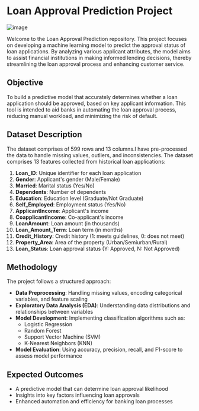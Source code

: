 # Loan Approval Prediction Project

![image](https://github.com/user-attachments/assets/d3d5d6a3-d75d-418d-b186-2471e25c59c1)

Welcome to the Loan Approval Prediction repository.
This project focuses on developing a machine learning model to predict the approval status of loan applications. By analyzing various applicant attributes, the model aims to assist financial institutions in making informed lending decisions, thereby streamlining the loan approval process and enhancing customer service.

## Objective

To build a predictive model that accurately determines whether a loan application should be approved, based on key applicant information. This tool is intended to aid banks in automating the loan approval process, reducing manual workload, and minimizing the risk of default.

##  Dataset Description

The dataset comprises of 599 rows and 13 columns.I have pre-processed the data to handle missing values, outliers, and inconsistencies.
The dataset comprises 13 features collected from historical loan applications:

1. **Loan_ID**: Unique identifier for each loan application  
2. **Gender**: Applicant's gender (Male/Female)  
3. **Married**: Marital status (Yes/No)  
4. **Dependents**: Number of dependents  
5. **Education**: Education level (Graduate/Not Graduate)  
6. **Self_Employed**: Employment status (Yes/No)  
7. **ApplicantIncome**: Applicant's income  
8. **CoapplicantIncome**: Co-applicant's income  
9. **LoanAmount**: Loan amount (in thousands)  
10. **Loan_Amount_Term**: Loan term (in months)  
11. **Credit_History**: Credit history (1: meets guidelines, 0: does not meet)  
12. **Property_Area**: Area of the property (Urban/Semiurban/Rural)  
13. **Loan_Status**: Loan approval status (Y: Approved, N: Not Approved)

##  Methodology

The project follows a structured approach:

- **Data Preprocessing**: Handling missing values, encoding categorical variables, and feature scaling  
- **Exploratory Data Analysis (EDA)**: Understanding data distributions and relationships between variables  
- **Model Development**: Implementing classification algorithms such as:
  - Logistic Regression
  - Random Forest
  - Support Vector Machine (SVM)
  - K-Nearest Neighbors (KNN)  
- **Model Evaluation**: Using accuracy, precision, recall, and F1-score to assess model performance

##  Expected Outcomes

- A predictive model that can determine loan approval likelihood  
- Insights into key factors influencing loan approvals  
- Enhanced automation and efficiency for banking loan processes
